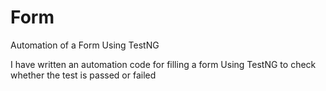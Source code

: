 # Form
Automation of a Form Using TestNG

I have written an automation code for filling a form Using TestNG to check whether the test is passed or failed
